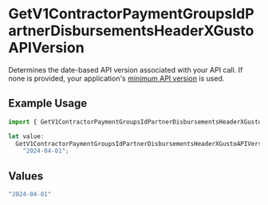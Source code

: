 # GetV1ContractorPaymentGroupsIdPartnerDisbursementsHeaderXGustoAPIVersion

Determines the date-based API version associated with your API call. If none is provided, your application's [minimum API version](https://docs.gusto.com/embedded-payroll/docs/api-versioning#minimum-api-version) is used.

## Example Usage

```typescript
import { GetV1ContractorPaymentGroupsIdPartnerDisbursementsHeaderXGustoAPIVersion } from "@gusto/embedded-api/models/operations/getv1contractorpaymentgroupsidpartnerdisbursements.js";

let value:
  GetV1ContractorPaymentGroupsIdPartnerDisbursementsHeaderXGustoAPIVersion =
    "2024-04-01";
```

## Values

```typescript
"2024-04-01"
```